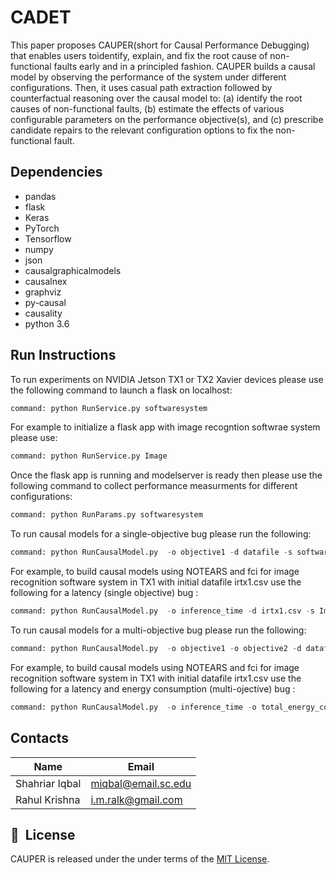 # CADET
This paper proposes CAUPER(short for Causal Performance Debugging) that enables users toidentify, explain, and 
fix the root cause of non-functional faults early and in a principled fashion. CAUPER builds a causal model by 
observing the performance of the system under different configurations. Then, it uses casual path extraction 
followed by counterfactual reasoning over the causal model to:  (a) identify the root causes of non-functional faults, 
(b) estimate the effects of various configurable parameters on the performance objective(s), and (c) prescribe candidate 
repairs to the relevant configuration options to fix the non-functional fault. 
## Dependencies
* pandas    
* flask 
* Keras 
* PyTorch 
* Tensorflow
* numpy  
* json  
* causalgraphicalmodels 
* causalnex 
* graphviz 
* py-causal 
* causality  
* python 3.6
## Run Instructions
To run experiments on NVIDIA Jetson TX1 or TX2 Xavier devices please use the 
following command to launch a flask on localhost:
```python
command: python RunService.py softwaresystem
```
For example to initialize a flask app with image recogntion softwrae system please use:
```python
command: python RunService.py Image
```

Once the flask app is running and modelserver is ready then please use the following command
to collect performance measurments for different configurations: 
```python
command: python RunParams.py softwaresystem
```

To run causal models for a single-objective bug please run the following:
```python
command: python RunCausalModel.py  -o objective1 -d datafile -s softwaresystem -k hardwaresystem
```
For example, to build causal models using NOTEARS and fci for image recognition software 
system in TX1 with initial datafile irtx1.csv use the following for a latency (single objective) bug : 
```python
command: python RunCausalModel.py  -o inference_time -d irtx1.csv -s Image -k TX1
```

To run causal models for a multi-objective bug please run the following:
```python
command: python RunCausalModel.py  -o objective1 -o objective2 -d datafile -s softwaresystem -k hardwaresystem
```
For example, to build causal models using NOTEARS and fci for image recognition software 
system in TX1 with initial datafile irtx1.csv use the following for a latency and energy consumption (multi-ojective) bug : 
```python
command: python RunCausalModel.py  -o inference_time -o total_energy_consumption -d irtx1.csv -s Image -k TX1
```
## Contacts
|Name|Email|     
|---------------|------------------|      
|Shahriar Iqbal|miqbal@email.sc.edu|      
|Rahul Krishna|i.m.ralk@gmail.com|


## 📘&nbsp; License
CAUPER is released under the under terms of the [MIT License](LICENSE).
